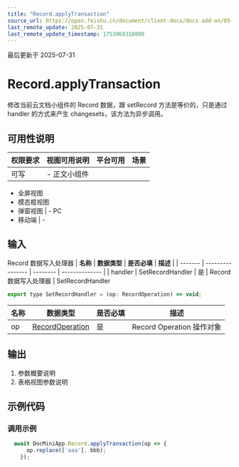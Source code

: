 ```yaml
---
title: "Record.applyTransaction"
source_url: https://open.feishu.cn/document/client-docs/docs-add-on/05-api-doc/record/Record.applyTransaction
last_remote_update: 2025-07-31
last_remote_update_timestamp: 1753960318000
---
```

最后更新于 2025-07-31

# Record.applyTransaction
修改当前云文档小组件的 Record 数据，跟 setRecord 方法是等价的，只是通过 handler 的方式来产生 changesets，该方法为异步调用。

## 可用性说明

权限要求 | 视图可用说明 | 平台可用 | 场景
--- | --- | --- | ---
可写 | - 正文小组件  
- 全屏视图  
- 模态框视图  
- 弹窗视图 | - PC  
- 移动端 | \-

## 输入

Record 数据写入处理器
| **名称**  | **数据类型**         | **是否必填** | **描述**         |
| ------- | ---------------- | -------- | -------------- |
| handler | SetRecordHandler | 是        | Record 数据写入处理器 |
SetRecordHandler
```js
export type SetRecordHandler = (op: RecordOperation) => void;
```
| **名称** | **数据类型**                                                                                                         | **是否必填** | **描述**                |
| ------ | ---------------------------------------------------------------------------------------------------------------- | -------- | --------------------- |
| op     | [RecordOperation](https://open.feishu.cn/document/uAjLw4CM/uYjL24iN/docs-add-on/05-api-doc/basic-data-reference---base/RecordOperation) | 是        | Record Operation 操作对象 |

## 输出

1. 参数概要说明
1. 表格视图参数说明

## 示例代码

### 调用示例

```js
  await DocMiniApp.Record.applyTransaction(op => {
      op.replace(['aaa'], bbb);
    });
```

